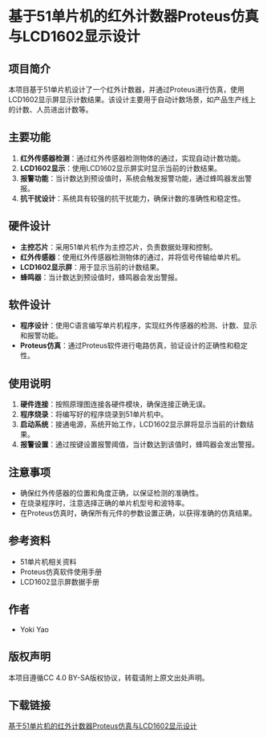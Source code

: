 # 基于51单片机的红外计数器Proteus仿真与LCD1602显示设计

## 项目简介

本项目基于51单片机设计了一个红外计数器，并通过Proteus进行仿真，使用LCD1602显示屏显示计数结果。该设计主要用于自动计数场景，如产品生产线上的计数、人员进出计数等。

## 主要功能

1. **红外传感器检测**：通过红外传感器检测物体的通过，实现自动计数功能。
2. **LCD1602显示**：使用LCD1602显示屏实时显示当前的计数结果。
3. **报警功能**：当计数达到预设值时，系统会触发报警功能，通过蜂鸣器发出警报。
4. **抗干扰设计**：系统具有较强的抗干扰能力，确保计数的准确性和稳定性。

## 硬件设计

- **主控芯片**：采用51单片机作为主控芯片，负责数据处理和控制。
- **红外传感器**：使用红外传感器检测物体的通过，并将信号传输给单片机。
- **LCD1602显示屏**：用于显示当前的计数结果。
- **蜂鸣器**：当计数达到预设值时，蜂鸣器会发出警报。

## 软件设计

- **程序设计**：使用C语言编写单片机程序，实现红外传感器的检测、计数、显示和报警功能。
- **Proteus仿真**：通过Proteus软件进行电路仿真，验证设计的正确性和稳定性。

## 使用说明

1. **硬件连接**：按照原理图连接各硬件模块，确保连接正确无误。
2. **程序烧录**：将编写好的程序烧录到51单片机中。
3. **启动系统**：接通电源，系统开始工作，LCD1602显示屏将显示当前的计数结果。
4. **报警设置**：通过按键设置报警阈值，当计数达到该值时，蜂鸣器会发出警报。

## 注意事项

- 确保红外传感器的位置和角度正确，以保证检测的准确性。
- 在烧录程序时，注意选择正确的单片机型号和波特率。
- 在Proteus仿真时，确保所有元件的参数设置正确，以获得准确的仿真结果。

## 参考资料

- 51单片机相关资料
- Proteus仿真软件使用手册
- LCD1602显示屏数据手册

## 作者

- Yoki Yao

## 版权声明

本项目遵循CC 4.0 BY-SA版权协议，转载请附上原文出处声明。

## 下载链接

[基于51单片机的红外计数器Proteus仿真与LCD1602显示设计](https://pan.quark.cn/s/bd44e352c971)